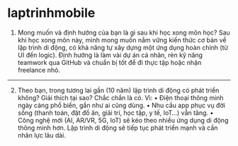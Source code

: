 # laptrinhmobile

1. Mong muốn và định hướng của bạn là gì sau khi học xong môn học?
   Sau khi học xong môn này, mình mong muốn nắm vững kiến thức cơ bản về lập trình di động, có khả năng tự xây dựng một ứng dụng hoàn chỉnh (từ UI đến logic). Định hướng là làm vài dự án cá nhân, rèn kỹ năng teamwork qua GitHub và chuẩn bị tốt để đi thực tập hoặc nhận freelance nhỏ.

---

2. Theo bạn, trong tương lai gần (10 năm) lập trình di động có phát triển không? Giải thích tại sao?
   Chắc chắn là có. Vì:
   • Điện thoại thông minh ngày càng phổ biến, gần như ai cũng dùng.
   • Nhu cầu app phục vụ đời sống (thanh toán, đặt đồ ăn, giải trí, học tập, y tế, IoT…) vẫn tăng.
   • Công nghệ mới (AI, AR/VR, 5G, IoT) sẽ kéo theo nhiều ứng dụng di động thông minh hơn.
   Lập trình di động sẽ tiếp tục phát triển mạnh và cần nhân lực lâu dài.
